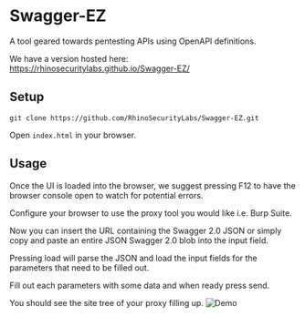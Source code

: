 # Swagger-EZ
A tool geared towards pentesting APIs using OpenAPI definitions.

We have a version hosted here: https://rhinosecuritylabs.github.io/Swagger-EZ/

## Setup
`git clone https://github.com/RhinoSecurityLabs/Swagger-EZ.git`

Open `index.html` in your browser.


## Usage
Once the UI is loaded into the browser, we suggest pressing F12 to have the browser console open to watch for potential errors.

Configure your browser to use the proxy tool you would like i.e. Burp Suite.

Now you can insert the URL containing the Swagger 2.0 JSON or simply copy and paste an entire JSON Swagger 2.0 blob into the input field. 

Pressing load will parse the JSON and load the input fields for the parameters that need to be filled out.

Fill out each parameters with some data and when ready press send.

You should see the site tree of your proxy filling up.
![Demo](https://rhinosecuritylabs.github.io/Swagger-EZ/media/demo.gif)

